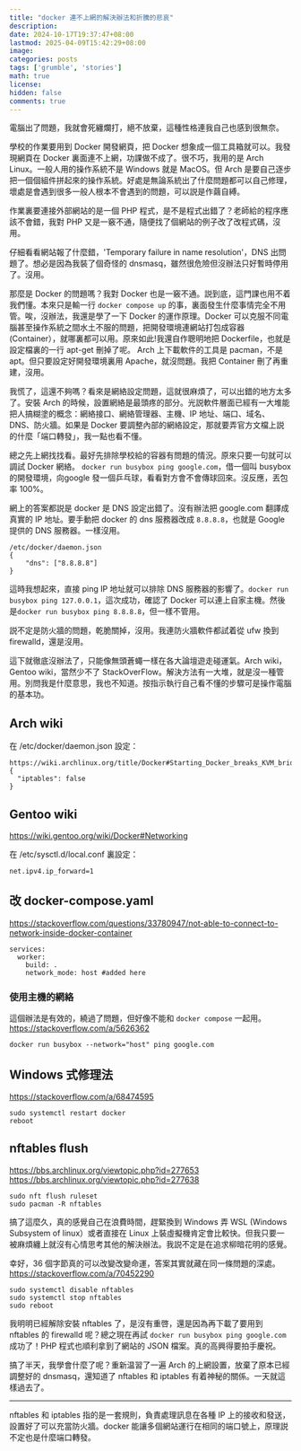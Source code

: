 ```yaml
---
title: "docker 連不上網的解決辦法和折騰的悲哀"
description: 
date: 2024-10-17T19:37:47+08:00
lastmod: 2025-04-09T15:42:29+08:00
image: 
categories: posts
tags: ['grumble', 'stories']
math: true
license: 
hidden: false
comments: true
---
```


電腦出了問題，我就會死纏爛打，絕不放棄，這種性格連我自己也感到很無奈。

學校的作業要用到 Docker 開發網頁，把 Docker 想象成一個工具箱就可以。我發現網頁在 Docker 裏面連不上網，功課做不成了。很不巧，我用的是 Arch Linux。一般人用的操作系統不是 Windows 就是 MacOS。但 Arch 是要自己逐步把一個個組件拼起來的操作系統。好處是無論系統出了什麼問題都可以自己修理，壞處是會遇到很多一般人根本不會遇到的問題，可以説是作繭自縛。

作業裏要連接外部網站的是一個 PHP 程式，是不是程式出錯了？老師給的程序應該不會錯，我對 PHP 又是一竅不通，隨便找了個網站的例子改了改程式碼，沒用。

仔細看看網站報了什麼錯，'Temporary failure in name resolution'，DNS 出問題了。想必是因為我裝了個奇怪的 dnsmasq，雖然很危險但沒辦法只好暫時停用了。沒用。

那麼是 Docker 的問題嗎？我對 Docker 也是一竅不通。説到底，這門課也用不着我們懂。本來只是輸一行 `docker compose up` 的事，裏面發生什麼事情完全不用管。唉，沒辦法，我還是學了一下 Docker 的運作原理。Docker 可以克服不同電腦甚至操作系統之間水土不服的問題，把開發環境連網站打包成容器 (Container），就哪裏都可以用。原來如此!我還自作聰明地把 Dockerfile，也就是設定檔裏的一行 apt-get 刪掉了呢。 Arch 上下載軟件的工具是 pacman，不是 apt。但只要設定好開發環境裏用 Apache，就沒問題。我把 Container 刪了再重建，沒用。

我慌了，這還不夠嗎？看來是網絡設定問題，這就很麻煩了，可以出錯的地方太多了。安裝 Arch 的時候，設置網絡是最頭疼的部分。光説軟件層面已經有一大堆能把人搞糊塗的概念：網絡接口、網絡管理器、主機、IP 地址、端口、域名、DNS、防火牆。如果是 Docker 要調整內部的網絡設定，那就要弄官方文檔上説的什麼「端口轉發」，我一點也看不懂。

總之先上網找找看。最好先排除學校給的容器有問題的情況。原來只要一句就可以調試 Docker 網絡。 `docker run busybox ping google.com`，借一個叫 busybox 的開發環境，向google 發一個乒乓球，看看對方會不會傳球回來。沒反應，丟包率 100%。

網上的答案都説是 docker 是 DNS 設定出錯了。沒有辦法把 google.com 翻譯成真實的 IP 地址。要手動把 docker 的 dns 服務器改成 `8.8.8.8`，也就是 Google 提供的 DNS 服務器。一樣沒用。

```
/etc/docker/daemon.json
{
    "dns": ["8.8.8.8"]
}
```

這時我想起來，直接 ping IP 地址就可以排除 DNS 服務器的影響了。`docker run busybox ping 127.0.0.1`，這次成功，確認了 Docker 可以連上自家主機。然後是`docker run busybox ping 8.8.8.8`，但一樣不管用。

説不定是防火牆的問題，乾脆關掉，沒用。我連防火牆軟件都試着從 ufw 換到 firewalld，還是沒用。

這下就徹底沒辦法了，只能像無頭蒼蠅一樣在各大論壇遊走碰運氣。Arch wiki，Gentoo wiki，當然少不了 StackOverFlow。解決方法有一大堆，就是沒一種管用。別問我是什麼意思，我也不知道。按指示執行自己看不懂的步驟可是操作電腦的基本功。

## Arch wiki
在 /etc/docker/daemon.json 設定：
```
https://wiki.archlinux.org/title/Docker#Starting_Docker_breaks_KVM_bridged_networking
{
  "iptables": false
}
```

## Gentoo wiki
https://wiki.gentoo.org/wiki/Docker#Networking

在 /etc/sysctl.d/local.conf 裏設定：
```
net.ipv4.ip_forward=1
```
## 改 docker-compose.yaml
https://stackoverflow.com/questions/33780947/not-able-to-connect-to-network-inside-docker-container
```
services:
  worker:
    build: .
    network_mode: host #added here
```

### 使用主機的網絡
這個辦法是有效的，繞過了問題，但好像不能和 `docker compose` 一起用。
https://stackoverflow.com/a/5626362
``` 
docker run busybox --network="host" ping google.com
```

## Windows 式修理法
https://stackoverflow.com/a/68474595
```
sudo systemctl restart docker
reboot
```

## nftables flush
https://bbs.archlinux.org/viewtopic.php?id=277653
https://bbs.archlinux.org/viewtopic.php?id=277638

```
sudo nft flush ruleset
sudo pacman -R nftables 
```


搞了這麼久，真的感覺自己在浪費時間，趕緊換到 Windows 弄 WSL (Windows Subsystem of linux）或者直接在 Linux 上裝虛擬機肯定會比較快。但我只要一被麻煩纏上就沒有心情思考其他的解決辦法。我説不定是在追求柳暗花明的感覺。


幸好，36 個字節真的可以改變改變命運，答案其實就藏在同一條問題的深處。
https://stackoverflow.com/a/70452290

```
sudo systemctl disable nftables
sudo systemctl stop nftables
sudo reboot
```

我明明已經解除安裝 nftables 了，是沒有重啓，還是因為再下載了要用到 nftables 的 firewalld 呢？總之現在再試 `docker run busybox ping google.com` 成功了！PHP 程式也順利拿到了網站的 JSON 檔案。真的高興得要拍手慶祝。

搞了半天，我學會什麼了呢？重新温習了一遍 Arch 的上網設置，放棄了原本已經調整好的 dnsmasq，還知道了 nftables 和 iptables 有着神秘的關係。一天就這樣過去了。

***
nftables 和 iptables 指的是一套規則，負責處理訊息在各種 IP 上的接收和發送，設置好了可以充當防火牆。docker 能讓多個網站運行在相同的端口號上，原理説不定也是什麼端口轉發。

